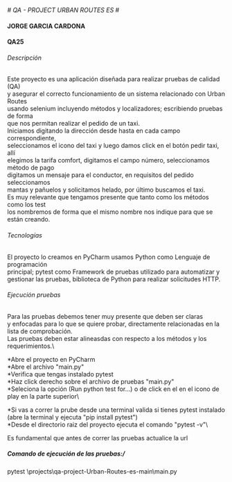 <em> # QA - PROJECT URBAN ROUTES ES </em>#

#### JORGE GARCIA CARDONA
#### QA25

###### Descripción
Este proyecto es una aplicación diseñada para realizar pruebas de calidad (QA)\
y asegurar el correcto funcionamiento de un sistema relacionado con Urban Routes\
usando selenium incluyendo métodos y localizadores; escribiendo pruebas de forma\
que nos permitan realizar el pedido de un taxi.\
Iniciamos digitando la dirección desde hasta en cada campo correspondiente,\
seleccionamos el icono del taxi y luego damos click en el botón pedir taxi, allí\
elegimos la tarifa comfort, digitamos el campo número, seleccionamos método de pago\
digitamos un mensaje para el conductor, en requisitos del pedido seleccionamos\
mantas y pañuelos y solicitamos helado, por último buscamos el taxi.\
Es muy relevante que tengamos presente que tanto como los métodos como los test\
los nombremos de forma que el mismo nombre nos indique para que se están creando.


###### Tecnologías

El proyecto lo creamos en PyCharm usamos Python como Lenguaje de programación\
principal; pytest como Framework de pruebas utilizado para automatizar y\
gestionar las pruebas, biblioteca de Python para realizar solicitudes HTTP.

###### Ejecución pruebas

Para las pruebas debemos tener muy presente que deben ser claras\
y enfocadas para lo que se quiere probar, directamente relacionadas en la lista de comprobación.\
Las pruebas deben estar alineasdas con respecto a los métodos y los requerimientos.\

*Abre el proyecto en PyCharm\
*Abre el archivo "main.py"\
*Verifica que tengas instalado pytest\
*Haz click derecho sobre el archivo de pruebas "main.py"\
*Seleciona la opción (Run python test for...) o de click en el en el icono de play en la parte superior\


*Si vas a correr la prube desde una terminal valida si tienes pytest instalado\
(abre la terminal y ejecuta "pip install pytest")\
*Desde el directorio raiz del proyecto ejecuta el comando "pytest -v"\

Es fundamental que antes de correr las pruebas actualice la url



##### Comando de ejecución de las pruebas:/

pytest \projects\qa-project-Urban-Routes-es-main\main.py

